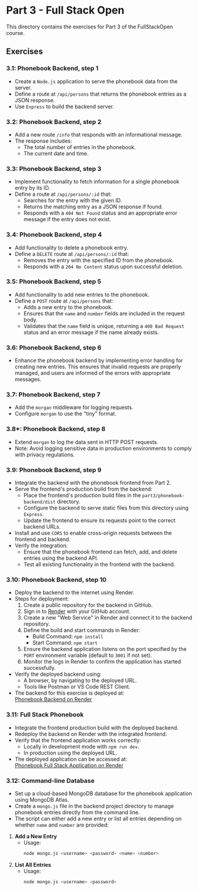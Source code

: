 # Part 3 - Full Stack Open

This directory contains the exercises for Part 3 of the FullStackOpen course.

## Exercises

### 3.1: Phonebook Backend, step 1
- Create a `Node.js` application to serve the phonebook data from the server.
- Define a route at `/api/persons` that returns the phonebook entries as a JSON response.
- Use `Express` to build the backend server.

### 3.2: Phonebook Backend, step 2
- Add a new route `/info` that responds with an informational message.
- The response includes:
  - The total number of entries in the phonebook.
  - The current date and time.

### 3.3: Phonebook Backend, step 3
- Implement functionality to fetch information for a single phonebook entry by its ID.
- Define a route at `/api/persons/:id` that:
  - Searches for the entry with the given ID.
  - Returns the matching entry as a JSON response if found.
  - Responds with a `404 Not Found` status and an appropriate error message if the entry does not exist.

### 3.4: Phonebook Backend, step 4
- Add functionality to delete a phonebook entry.
- Define a `DELETE` route at `/api/persons/:id` that:
  - Removes the entry with the specified ID from the phonebook.
  - Responds with a `204 No Content` status upon successful deletion.

### 3.5: Phonebook Backend, step 5
- Add functionality to add new entries to the phonebook.
- Define a `POST` route at `/api/persons` that:
  - Adds a new entry to the phonebook.
  - Ensures that the `name` and `number` fields are included in the request body.
  - Validates that the `name` field is unique, returning a `400 Bad Request` status and an error message if the name already exists.

### 3.6: Phonebook Backend, step 6
- Enhance the phonebook backend by implementing error handling for creating new entries. This ensures that invalid requests are properly managed, and users are informed of the errors with appropriate messages.

### 3.7: Phonebook Backend, step 7
- Add the `morgan` middleware for logging requests.
- Configure `morgan` to use the "tiny" format.

### 3.8\*: Phonebook Backend, step 8
- Extend `morgan` to log the data sent in HTTP POST requests.
- Note: Avoid logging sensitive data in production environments to comply with privacy regulations.

### 3.9: Phonebook Backend, step 9
- Integrate the backend with the phonebook frontend from Part 2.
- Serve the frontend's production build from the backend:
  - Place the frontend's production build files in the `part3/phonebook-backend/dist` directory.
  - Configure the backend to serve static files from this directory using `Express`.
  - Update the frontend to ensure its requests point to the correct backend URLs.
- Install and use `CORS` to enable cross-origin requests between the frontend and backend.
- Verify the integration:
  - Ensure that the phonebook frontend can fetch, add, and delete entries using the backend API.
  - Test all existing functionality in the frontend with the backend.

### 3.10: Phonebook Backend, step 10
- Deploy the backend to the internet using Render.
- Steps for deployment:
  1. Create a public repository for the backend in GitHub.
  2. Sign in to [Render](https://render.com) with your GitHub account.
  3. Create a new "Web Service" in Render and connect it to the backend repository.
  4. Define the build and start commands in Render:
     - Build Command: `npm install`
     - Start Command: `npm start`
  5. Ensure the backend application listens on the port specified by the `PORT` environment variable (default to `3001` if not set).
  6. Monitor the logs in Render to confirm the application has started successfully.
- Verify the deployed backend using:
  - A browser, by navigating to the deployed URL.
  - Tools like Postman or VS Code REST Client.
- The backend for this exercise is deployed at:  
  [Phonebook Backend on Render](https://phonebook-backend-gk9h.onrender.com/)

### 3.11: Full Stack Phonebook
- Integrate the frontend production build with the deployed backend.
- Redeploy the backend on Render with the integrated frontend.
- Verify that the frontend application works correctly:
  - Locally in development mode with `npm run dev`.
  - In production using the deployed URL.
- The deployed application can be accessed at:  
  [Phonebook Full Stack Application on Render](https://phonebook-backend-gk9h.onrender.com/)

### 3.12: Command-line Database
- Set up a cloud-based MongoDB database for the phonebook application using MongoDB Atlas.
- Create a `mongo.js` file in the backend project directory to manage phonebook entries directly from the command line.
- The script can either add a new entry or list all entries depending on whether `name` and `number` are provided:
1. **Add a New Entry**  
   - Usage:  
     ```bash
     node mongo.js <username> <password> <name> <number>
     ```
2. **List All Entries**  
   - Usage:  
     ```bash
     node mongo.js <username> <password>
     ```
